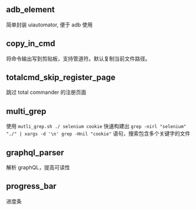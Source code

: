 ## adb_element

简单封装 uiautomator, 便于 adb 使用



## copy_in_cmd

将命令输出写到剪贴板，支持管道符。默认复制当前文件路径。



## totalcmd_skip_register_page

跳过 total commander 的注册页面



## multi_grep

使用 `mutli_grep.sh ./ selenium cookie` 快速构建出 `grep -nirl "selenium" "./" | xargs -d '\n' grep -Hnil "cookie"` 语句，搜索包含多个关键字的文件



## graphql_parser

解析 graphQL，提高可读性



## progress_bar

进度条

